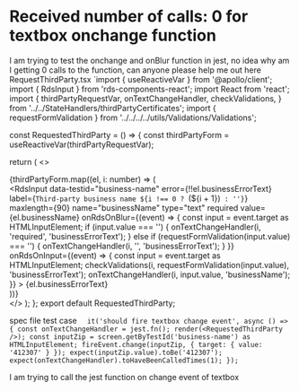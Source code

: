 
# Received number of calls: 0 for textbox onchange function

I am trying to test the  onchange and onBlur function in jest, no idea why am I getting 0 calls to the function, can anyone please help me out here
RequestThirdParty.tsx
`import { useReactiveVar } from '@apollo/client';
import { RdsInput } from 'rds-components-react';
import React from 'react';
import {
  thirdPartyRequestVar,
  onTextChangeHandler,
  checkValidations,
} from '../../StateHandlers/thirdPartyCertificates';
import { requestFormValidation } from '../../../../utils/Validations/Validations';

const RequestedThirdParty = () => {
  const thirdPartyForm = useReactiveVar(thirdPartyRequestVar);

  return (
    <>
      <div className="mt-2">
        {thirdPartyForm.map((el, i: number) => (
          <div className="mt-4">
            <RdsInput
              data-testid="business-name"
              error={!!el.businessErrorText}
              label={`Third-party business name ${i !== 0 ? `(${i + 1})` : ''}`}
              maxlength={90}
              name="businessName"
              type="text"
              required
              value={el.businessName}
              onRdsOnBlur={(event) => {
                const input = event.target as HTMLInputElement;
                if (input.value === '') {
                  onTextChangeHandler(i, 'required', 'businessErrorText');
                } else if (requestFormValidation(input.value) === '') {
                  onTextChangeHandler(i, '', 'businessErrorText');
                }
              }}
              onRdsOnInput={(event) => {
                const input = event.target as HTMLInputElement;
                checkValidations(i, requestFormValidation(input.value), 'businessErrorText');
                onTextChangeHandler(i, input.value, 'businessName');
              }}
            >
              <span slot="error-text">{el.businessErrorText}</span>
            </RdsInput>
          </div>
        ))}
      </div>
    </>
  );
};
export default RequestedThirdParty;

spec file test case
`  it('should fire textbox change event', async () => {
    const onTextChangeHandler = jest.fn();
    render(<RequestedThirdParty />);
    const inputZip = screen.getByTestId('business-name') as HTMLInputElement;
    fireEvent.change(inputZip, { target: { value: '412307' } });
    expect(inputZip.value).toBe('412307');
    expect(onTextChangeHandler).toHaveBeenCalledTimes(1);
  });`

I am trying to call the jest function on change event of textbox

        